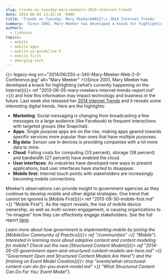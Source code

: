 ```yaml
---
slug: trends-on-tuesday-mary-meekers-2014-internet-trends
date: 2014-06-03 13:25:10 -0400
title: 'Trends on Tuesday: Mary Meeker&#8217;s 2014 Internet Trends'
summary: 'Since 2001, Mary Meeker has developed a knack for highlighting what’s currently happening on the Internet and how this information may impact technology and business in the future. Last week she released her 2014 Internet Trends and it reveals some interesting digital trends. Here are the highlights: Marketing: Social messaging is changing'
authors:
  - tjohnson
topics:
  - mobile
  - mobile-apps
  - mobile-ux-guideline-5
  - mobile-first
  - emerging-tech
---
```


{{< legacy-img src="2014/06/250-x-340-Mary-Meeker-Web-2-0-Conference.jpg" alt="Mary Meeker" >}}Since 2001, Mary Meeker has developed a knack for highlighting [what’s currently happening on the Internet]({{< ref "2013-06-05-mary-meekers-internet-trends-report.md" >}}) and how this information may impact technology and business in the future. Last week she released her [2014 Internet Trends](http://www.kpcb.com/internet-trends) and it reveals some interesting digital trends. Here are the highlights:

  * **Marketing**: Social messaging is changing from broadcasting a few messages to a large audience (like Facebook) to frequent interactions with targeted groups (like Snapchat).
  * **Apps**: Single purpose apps are on the rise, making apps geared towards specific services more popular than ones that have multiple purposes.
  * **Big data**: Sensor use in devices is providing companies with a lot more data to mine.
  * **Cloud**: Falling costs for computing (33 percent), storage (38 percent) and bandwidth (27 percent) have enabled the cloud.
  * **User interfaces**: As industries have developed new ways to present applications, bad user interfaces have started to disappear.
  * **Mobile first:** Internet touch points with stakeholders are increasingly becoming mobile connections.

Meeker’s observations can provide insight to government agencies as they continue to develop mobile and other digital strategies. One trend that cannot be ignored is [Mobile First]({{< ref "2013-09-30-mobile-first.md" >}} "Mobile First"). As the report reveals, the rise of mobile device ownership, as well as multi-screen engagement, is causing organizations to &#8220;re-imagine&#8221; how they can effectively engage stakeholders. See the full report [here](http://www.kpcb.com/internet-trends "2014 Internet Trends Report").

_Learn more about how government is implementing mobile by joining the [MobileGov Community of Practice]({{< ref "/communities" >}} "Mobile"). Interested in learning more about adaptive content and content modeling for mobile? Check out the new [Structured Content Models]({{< ref "2014-05-05-government-open-and-structured-content-models-are-here.md" >}} "Government Open and Structured Content Models Are Here!") and the [training on Event Model Creation]({{< tmp "events/what-structured-content-can-do-for-you-event-model.md" >}} "What Structured Content Can Do For You: Event Model")._
